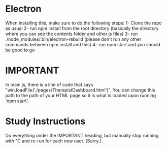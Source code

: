 # Electron
When installing this, make sure to do the following steps:
1- Clone the repo as usual
2- run npm install from the root directory (basically the directory where you can see the contents folder and other js files)
3- run ./node_modules/.bin/electron-rebuild (please don't run any other commands between npm install and this)
4- run npm start and you should be good to go


# IMPORTANT
In main.js, there is a line of code that says "win.loadFile('./pages/TherapistDashboard.html')". You can change this path to the path of your HTML page so it is what is loaded upon running 'npm start'.


# Study Instructions
Do everything under the IMPORTANT heading, but manually stop running with ^C and re-run for each new user. (Sorry.)
